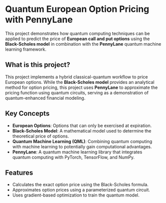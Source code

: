 # Quantum European Option Pricing with PennyLane

This project demonstrates how quantum computing techniques can be applied to predict the price of **European call and put options** using the **Black-Scholes model** in combination with the **PennyLane** quantum machine learning framework.

## What is this project?

This project implements a hybrid classical-quantum workflow to price European options. While the **Black-Scholes model** provides an analytical method for option pricing, this project uses **PennyLane** to approximate the pricing function using quantum circuits, serving as a demonstration of quantum-enhanced financial modeling.

## Key Concepts

- **European Options**: Options that can only be exercised at expiration.
- **Black-Scholes Model**: A mathematical model used to determine the theoretical price of options.
- **Quantum Machine Learning (QML)**: Combining quantum computing with machine learning to potentially gain computational advantages.
- **PennyLane**: A quantum machine learning library that integrates quantum computing with PyTorch, TensorFlow, and NumPy.

## Features

- Calculates the exact option price using the Black-Scholes formula.
- Approximates option prices using a parameterized quantum circuit.
- Uses gradient-based optimization to train the quantum model.
